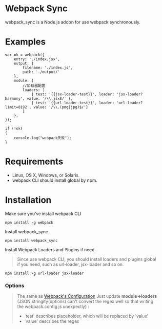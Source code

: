 # Webpack Sync
webpack_sync is a Node.js addon for use webpack synchronously.


# Examples
```
var ok = webpack({
    entry: './index.jsx',
    output: {
        filename: './index.js',
        path: './output/'
    },
    module: {
        //加载器配置
        loaders: [
            { test: '{{jsx-loader-test}}', loader: 'jsx-loader?harmony', value: '/\\.jsx$/' },
            { test: '{{url-loader-test}}', loader: 'url-loader?limit=8192', value: '/\\.(png|jpg)$/'}
        ]
    },
});

if (!ok)
{
    console.log("webpack失败");
}
```

# Requirements
- Linux, OS X, Windows, or Solaris.
- webpack CLI should install global by npm.

# Installation
Make sure you've install webpack CLI
```
npm install -g webpack
```

Install webpack_sync
```
npm install webpack_sync
```

Install Webpack Loaders and Plugins if need
> Since use webpack CLI, you should install loaders and plugins global if you need, such as url-loader, jsx-loader and so on.   
```
npm install -g url-loader jsx-loader
```

### Options
> The same as [Webpack's Configuration]('http://webpack.github.io/docs/configuration.html')
> Just update **module->loaders** (JSON.stringify(options) can't convert the regex well so that writing the webpack.config.js unexpectly) :
> - 'test' describes placeholder, which will be replaced by 'value'   
> - 'value' describes the regex